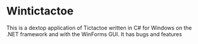 # Wintictactoe

This is a dextop application of Tictactoe written in C# for Windows on the .NET framework and with the WinForms GUI. It has bugs and features
